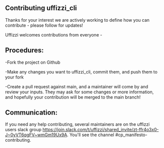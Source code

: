 ## Contributing uffizzi_cli

Thanks for your interest we are actively working to define how you can contribute - please follow for updates!

Uffizzi welcomes contributions from everyone -

## Procedures:

-Fork the project on Github

-Make any changes you want to uffizzi_cli, commit them, and push them to your fork

-Create a pull request against main, and a maintainer will come by and review your inputs. They may ask for some changes or more information, and hopefully your contribution will be merged to the main branch!

## Communication:

If you need any help contributing, several maintainers are on the uffizzi users slack group https://join.slack.com/t/uffizzi/shared_invite/zt-ffr4o3x0-J~0yVT6qgFV~wmGm19Ux9A.  You'll see the channel #cp_manifesto-contributing.
